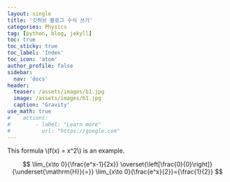 ```yaml
---
layout: single
title: '깃허브 블로그 수식 쓰기'
categories: Physics
tag: [python, blog, jekyll]
toc: true
toc_sticky: true
toc_label: 'Index'
toc_icon: 'atom'
author_profile: false
sidebar:
  nav: 'docs'
header:
  teaser: /assets/images/b1.jpg
  image: /assets/images/b1.jpg
  caption: 'Gravity'
use_math: true
#    actions:
#        - label: "Learn more"
#          url: "https://google.com"
---
```


This formula \\(f(x) = x^2\\) is an example.

$$
\lim_{x\to 0}{\frac{e^x-1}{2x}}
\overset{\left[\frac{0}{0}\right]}{\underset{\mathrm{H}}{=}}
\lim_{x\to 0}{\frac{e^x}{2}}={\frac{1}{2}}
$$
